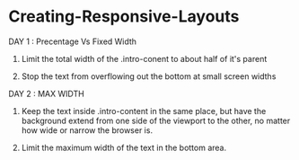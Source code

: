 # Creating-Responsive-Layouts
DAY 1  : Precentage Vs Fixed Width
1) Limit the total width of
   the .intro-conent to about half
   of it's parent
 
2) Stop the text from overflowing
    out the bottom at small screen
    widths
    
DAY 2  : MAX WIDTH
1) Keep the text inside .intro-content
   in the same place, but have the background
   extend from one side of the viewport
   to the other, no matter how wide or narrow
   the browser is.
 
2) Limit the maximum width of the text in the
   bottom area.   
    
    
